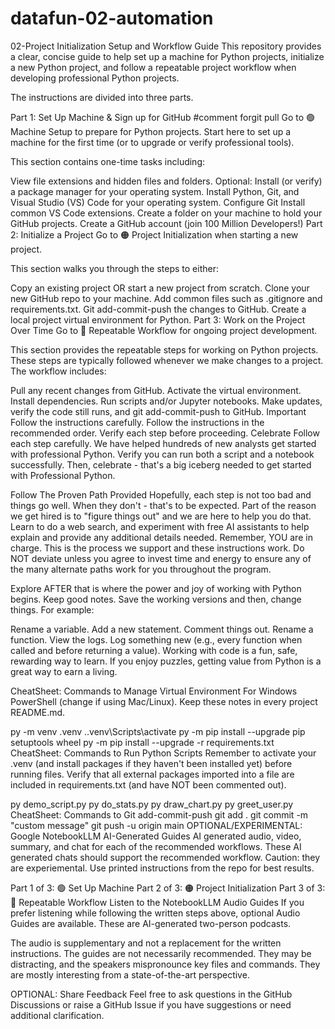 # datafun-02-automation
02-Project Initialization
 Setup and Workflow Guide
This repository provides a clear, concise guide to help set up a machine for Python projects, initialize a new Python project, and follow a repeatable project workflow when developing professional Python projects.

The instructions are divided into three parts.

Part 1: Set Up Machine & Sign up for GitHub #comment forgit pull
Go to 🟢 Machine Setup to prepare for Python projects. Start here to set up a machine for the first time (or to upgrade or verify professional tools).

This section contains one-time tasks including:

View file extensions and hidden files and folders.
Optional: Install (or verify) a package manager for your operating system.
Install Python, Git, and Visual Studio (VS) Code for your operating system.
Configure Git
Install common VS Code extensions.
Create a folder on your machine to hold your GitHub projects.
Create a GitHub account (join 100 Million Developers!)
Part 2: Initialize a Project
Go to 🟠 Project Initialization when starting a new project.

This section walks you through the steps to either:

Copy an existing project OR start a new project from scratch.
Clone your new GitHub repo to your machine.
Add common files such as .gitignore and requirements.txt.
Git add-commit-push the changes to GitHub.
Create a local project virtual environment for Python.
Part 3: Work on the Project Over Time
Go to 🔵 Repeatable Workflow for ongoing project development.

This section provides the repeatable steps for working on Python projects. These steps are typically followed whenever we make changes to a project. The workflow includes:

Pull any recent changes from GitHub.
Activate the virtual environment.
Install dependencies.
Run scripts and/or Jupyter notebooks.
Make updates, verify the code still runs, and git add-commit-push to GitHub.
Important
Follow the instructions carefully.
Follow the instructions in the recommended order.
Verify each step before proceeding.
Celebrate
Follow each step carefully. We have helped hundreds of new analysts get started with professional Python. Verify you can run both a script and a notebook successfully. Then, celebrate - that's a big iceberg needed to get started with Professional Python.

Follow The Proven Path Provided
Hopefully, each step is not too bad and things go well. When they don't - that's to be expected. Part of the reason we get hired is to "figure things out" and we are here to help you do that. Learn to do a web search, and experiment with free AI assistants to help explain and provide any additional details needed. Remember, YOU are in charge. This is the process we support and these instructions work. Do NOT deviate unless you agree to invest time and energy to ensure any of the many alternate paths work for you throughout the program.

Explore
AFTER that is where the power and joy of working with Python begins. Keep good notes. Save the working versions and then, change things. For example:

Rename a variable.
Add a new statement.
Comment things out.
Rename a function.
View the logs. Log something new (e.g., every function when called and before returning a value).
Working with code is a fun, safe, rewarding way to learn. If you enjoy puzzles, getting value from Python is a great way to earn a living.

CheatSheet: Commands to Manage Virtual Environment
For Windows PowerShell (change if using Mac/Linux). Keep these notes in every project README.md.

py -m venv .venv
.\.venv\Scripts\activate
py -m pip install --upgrade pip setuptools wheel
py -m pip install --upgrade -r requirements.txt
CheatSheet: Commands to Run Python Scripts
Remember to activate your .venv (and install packages if they haven't been installed yet) before running files. Verify that all external packages imported into a file are included in requirements.txt (and have NOT been commented out).

py demo_script.py
py do_stats.py
py draw_chart.py
py greet_user.py
CheatSheet: Commands to Git add-commit-push
git add .
git commit -m "custom message"
git push -u origin main
OPTIONAL/EXPERIMENTAL: Google NotebookLLM AI-Generated Guides
AI generated audio, video, summary, and chat for each of the recommended workflows. These AI generated chats should support the recommended workflow. Caution: they are experiemental. Use printed instructions from the repo for best results.

Part 1 of 3: 🟢 Set Up Machine
Part 2 of 3: 🟠 Project Initialization
Part 3 of 3: 🔵 Repeatable Workflow
Listen to the NotebookLLM Audio Guides
If you prefer listening while following the written steps above, optional Audio Guides are available. These are AI-generated two-person podcasts.

The audio is supplementary and not a replacement for the written instructions. The guides are not necessarily recommended. They may be distracting, and the speakers mispronounce key files and commands. They are mostly interesting from a state-of-the-art perspective.

OPTIONAL: Share Feedback
Feel free to ask questions in the GitHub Discussions or raise a GitHub Issue if you have suggestions or need additional clarification.

